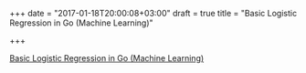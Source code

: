 +++
date = "2017-01-18T20:00:08+03:00"
draft = true
title = "Basic Logistic Regression in Go (Machine Learning)"

+++

<p><a href="https://zupzup.org/ml-in-go-logreg">Basic Logistic Regression in Go (Machine Learning)</a></p>
